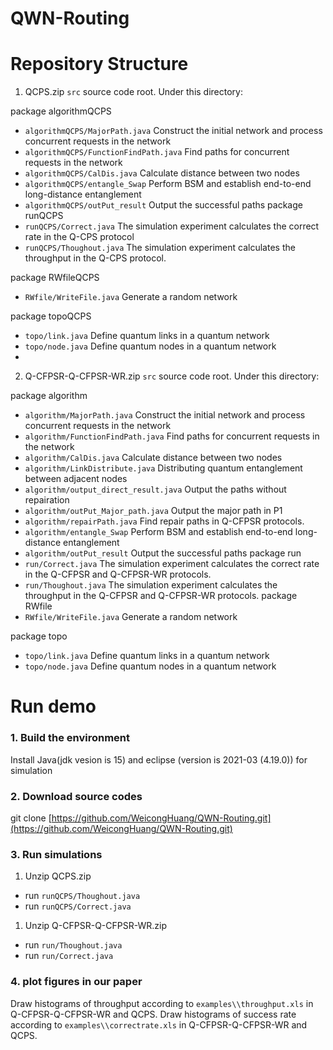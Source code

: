 # QWN-Routing

# Repository Structure

1. QCPS.zip
`src` source code root. Under this directory:

package algorithmQCPS

- `algorithmQCPS/MajorPath.java` Construct the initial network and process concurrent requests in the network
- `algorithmQCPS/FunctionFindPath.java` Find paths for concurrent requests in the network
- `algorithmQCPS/CalDis.java` Calculate distance between two nodes
- `algorithmQCPS/entangle_Swap` Perform BSM and establish end-to-end long-distance entanglement
- `algorithmQCPS/outPut_result` Output the successful paths
package runQCPS
- `runQCPS/Correct.java` The simulation experiment calculates the correct rate in the Q-CPS protocol
- `runQCPS/Thoughout.java` The simulation experiment calculates the throughput in the Q-CPS protocol.

package RWfileQCPS

- `RWfile/WriteFile.java` Generate a random network

package topoQCPS

- `topo/link.java` Define quantum links in a quantum network
- `topo/node.java` Define quantum nodes in a quantum network
- 
2. Q-CFPSR-Q-CFPSR-WR.zip
`src` source code root. Under this directory:

package algorithm

- `algorithm/MajorPath.java` Construct the initial network and process concurrent requests in the network
- `algorithm/FunctionFindPath.java` Find paths for concurrent requests in the network
- `algorithm/CalDis.java` Calculate distance between two nodes
- `algorithm/LinkDistribute.java` Distributing quantum entanglement between adjacent nodes
- `algorithm/output_direct_result.java` Output the paths without repairation
- `algorithm/outPut_Major_path.java` Output the major path in P1
- `algorithm/repairPath.java` Find repair paths in Q-CFPSR protocols.
- `algorithm/entangle_Swap` Perform BSM and establish end-to-end long-distance entanglement
- `algorithm/outPut_result` Output the successful paths
package run
- `run/Correct.java` The simulation experiment calculates the correct rate in the Q-CFPSR and Q-CFPSR-WR protocols.
- `run/Thoughout.java` The simulation experiment calculates the throughput in the Q-CFPSR and Q-CFPSR-WR protocols.
package RWfile
- `RWfile/WriteFile.java` Generate a random network

package topo

- `topo/link.java` Define quantum links in a quantum network
- `topo/node.java` Define quantum nodes in a quantum network

# Run demo

### 1. Build the environment

Install Java(jdk vesion is 15) and eclipse (version is 2021-03 (4.19.0)) for simulation

### 2. Download source codes

git clone [https://github.com/WeicongHuang/QWN-Routing.git](https://github.com/WeicongHuang/QWN-Routing.git)

### 3. Run simulations

1. Unzip QCPS.zip
- run `runQCPS/Thoughout.java`
- run `runQCPS/Correct.java`
1. Unzip Q-CFPSR-Q-CFPSR-WR.zip
- run `run/Thoughout.java`
- run `run/Correct.java`

### 4. plot figures in our paper

Draw histograms of throughput according to `examples\\throughput.xls` in  Q-CFPSR-Q-CFPSR-WR and QCPS.
Draw histograms of success rate according to `examples\\correctrate.xls` in  Q-CFPSR-Q-CFPSR-WR and QCPS.
